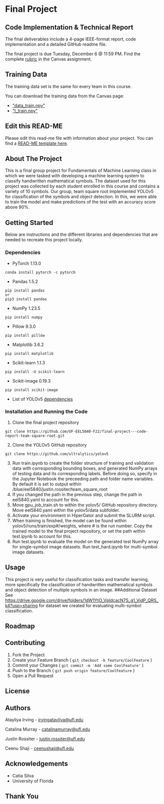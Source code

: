 # Final Project

## Code Implementation & Technical Report

The final deliverables include a 4-page IEEE-format report, code implementation and a detailed GitHub readme file.

The final project is due Tuesday, December 6 @ 11:59 PM. Find the complete [rubric](https://ufl.instructure.com/courses/455013/assignments/5244219) in the Canvas assignment.

## Training Data

The training data set is the same for every team in this course.

You can download the training data from the Canvas page:

* ["data_train.npy"](https://ufl.instructure.com/files/72247539/download?download_frd=1)
* ["t_train.npy"](https://ufl.instructure.com/files/72245951/download?download_frd=1)

## Edit this READ-ME

Please edit this read-me file with information about your project. You can find a [READ-ME template here](https://github.com/catiaspsilva/README-template).

## About The Project

This is a final group project for Fundamentals of Machine Learning class in which we were tasked with developing a machine learning system to classify handwritten mathematical symbols. The dataset used for this project was collected by each student enrolled in this course and contains a variety of 10 symbols. Our group, team square root implemented YOLOv5 for classification of the symbols and object detection. In this, we were able to train the model and make predictions of the test with an accuracy score above 90%. 

## Getting Started
Below are instructions and the different libraries and dependencies that are needed to recreate this project locally. 


### Dependencies

- PyTorch 1.13.0

```
conda install pytorch -c pytorch
```

- Pandas 1.5.2
```
pip install pandas 
or
pip3 install pandas
```
- NumPy 1.23.5
```
pip install numpy
```
- Pillow 9.3.0
```
pip install pillow
```
- Matplotlib 3.6.2
```
pip install matplotlib
```
- Scikit-learn 1.1.3
```
pip install -U scikit-learn
```
- Scikit-image 0.19.3
```
pip install scikit-image
```

- List of YOLOv5 [dependencies](https://github.com/ultralytics/yolov5/blob/master/requirements.txt)

### Installation and Running the Code
1. Clone the final project repository
```
git clone https://github.com/UF-EEL5840-F22/final-project---code-report-team-square-root.git
```
2. Clone the YOLOv5 GitHub repository
```
git clone https://github.com/ultralytics/yolov5
```
3. Run train.ipynb to create the folder structure of training and validation data with corresponding bounding boxes, and generated NumPy arrays of testing data and its corresponding labels. Before doing so, specify in the Jupyter Notebook the preceeding path and folder name variables. By default it is set to output within /blue/eel5840/justin.rossiter/team_square_root
4. If you changed the path in the previous step, change the path in eel5840.yaml to account for this.
5. Move gpu_job_train.sh to within the yolov5/ GitHub repository directory. Move eel5840.yaml within the yolov5/data subfolder.
6. Activate your environment in HiperGator and submit the SLURM script.
7. When training is finished, the model can be found within yolov5/runs/train/exp#/weights, where # is the run number. Copy the trained model to the final project repository, or set the path within test.ipynb to account for this.
8. Run test.ipynb to evaluate the model on the generated test NumPy array for single-symbol image datasets. Run test_hard.ipynb for multi-symbol image datasets.
## Usage
This project is very useful for classification tasks and transfer learning, more specifically the classification of handwritten mathematical symbols and object detection of multiple symbols in an image. 
##Additional Dataset
See https://drive.google.com/drive/folders/1dW1YtO_VpldcacN7S_g1_VjdP_QRS_k4?usp=sharing for dataset we created for evaluating multi-symbol classification.
## Roadmap

## Contributing
1. Fork the Project
2. Create your Feature Branch ( ```git checkout -b feature/CoolFeature``` )
3. Commit your Changes ( ```git commit -m 'Add some CoolFeature'``` )
4. Push to the Branch ( ```git push origin feature/CoolFeature``` )
5. Open a Pull Request

## License

## Authors
Atayliya Irving - irvingatayliya@ufl.edu

Catalina Murray - catalinamurray@ufl.edu

Justin Rossiter - justin.rossiter@ufl.edu

Ceenu Shaji - ceenushaji@ufl.edu

## Acknowledgements
- Catia Silva
- University of Florida

## Thank You

